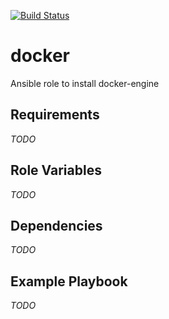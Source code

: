[![Build Status](https://travis-ci.org/opspluslove/ansible-docker.svg?branch=master)](https://travis-ci.org/opspluslove/ansible-docker)

docker
======

Ansible role to install docker-engine

Requirements
------------

_TODO_

Role Variables
--------------

_TODO_

Dependencies
------------

_TODO_

Example Playbook
----------------

_TODO_
